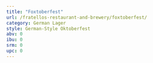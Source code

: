 ```yaml
---
title: "Foxtoberfest"
url: /fratellos-restaurant-and-brewery/foxtoberfest/
category: German Lager
style: German-Style Oktoberfest
abv: 0
ibu: 0
srm: 0
upc: 0
---
```


